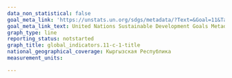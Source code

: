 ```yaml
---
data_non_statistical: false
goal_meta_link: 'https://unstats.un.org/sdgs/metadata/?Text=&Goal=11&Target= '
goal_meta_link_text: United Nations Sustainable Development Goals Metadata (PDF 4.0 MB)
graph_type: line
reporting_status: notstarted
graph_title: global_indicators.11-c-1-title
national_geographical_coverage: Кыргызская Республика
measurement_units: 

---
```

